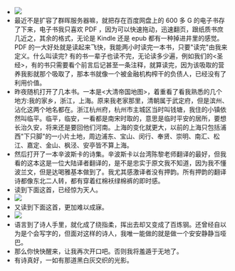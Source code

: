 - ![](./_image/2020-11-07/d05503ad2e8c1dc1042b23f560f2d0fe.jpeg)
- 最近不是扩容了群晖服务器嘛，就把存在百度网盘上的 600 多 G 的电子书存了下来，电子书我只喜欢 PDF ，因为可以快速拖动，迅速翻页，跟纸质书庶几近之，其余的格式，无论是 Kindle 还是 epub 都有一种掉进井里的感觉。PDF 的一大好处就是读起来飞快，我能两小时读完一本书，只要"读完"由我来定义。什么叫读完? 有的书一辈子也读不完，无论读多少遍，例如我们的<圣经>，有的书只需要看个前言后记甚至一条注释，就算读完，因为该吸取的营养我影就那个吸取了，那本书就像一个被金融机构榨干的负债人，已经没有了利用价值。
- 昨夜随机打开了几本书。一本是<大清帝国地图>，着重看了看我熟悉的几个地方:我的家乡，浙江，上海。原来我老家那里，清朝属于武定府，但是滨州、沾化这两个地名都在。浙江杭州府，杭州市主城区当时叫钱塘，我住的小镇依然叫临平。临平，临安，一看都是南宋时取的，意思是临时平安的居所，要想长治久安，将来还是要回他们河南。上海的变化就更大，以前的上海只包括浦西"下只脚"的一小片土地，周边浦东、宝山、闵行、奉贤、崇明、南汇、松江、嘉定、金山、枫泾、安亭皆不算上海。
- 然后打开了一本辛波斯卡的诗集。辛波斯卡以台湾陈黎老师翻译的最好，但我看的这本这是一位大陆译者翻译的，是不是忠实于原文我不知道，因为我不懂波兰文，但是达喝雅基本做到了。我尤其感激译者没有押韵。所有押韵的翻译诗都像东北二人转，都有穿着红棉袄绿棉裤的即时感。
- 读到下面这首，已经惊为天人。
- ![](./_image/2020-11-07/f3868b9c878c9b7d10cf42cf8f54592f.jpeg)
- 又读到下面这首，更加难以成寐。
- ![](./_image/2020-11-07/b53086d66a26ba8e9121dba99782ef5d.jpeg)
- 语言到了诗人手里，就化成了绕指柔，挥出去却又变成了百炼钢。还曾经自以为是个会写字的，但面对这样的诗人，我唯一能做的就是做一个安安静静当哑巴。
- 那么你快快醒来，让我再次开口吧。否则我将羞遁于无地了。
- 有诗真好，一如有那道黑白灰交织的光影。

